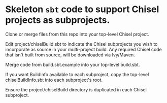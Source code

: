 # Skeleton `sbt` code to support Chisel projects as subprojects.

Clone or merge files from this repo into your top-level Chisel project.

Edit project/chiselBuild.sbt to indicate the Chisel subprojects you wish to incorporate as source in your multi-project build.
Any required Chisel code that isn't built from source, will be downloaded via Ivy/Maven.

Merge code from build.sbt.example into your top-level build.sbt.

If you want BuildInfo available to each subproject, copy the top-level chiselBuildInfo.sbt into each subproject's root.

Ensure the project/chiselBuild directory is duplicated in each Chisel subproject.
